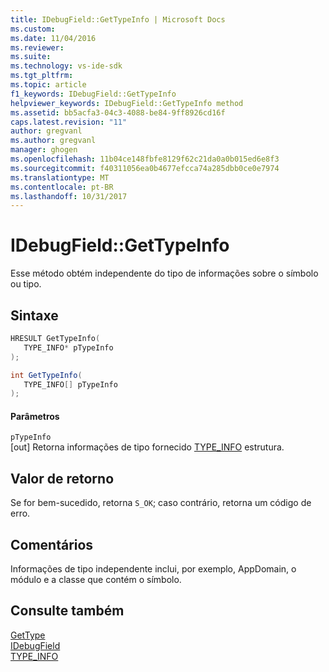 ```yaml
---
title: IDebugField::GetTypeInfo | Microsoft Docs
ms.custom: 
ms.date: 11/04/2016
ms.reviewer: 
ms.suite: 
ms.technology: vs-ide-sdk
ms.tgt_pltfrm: 
ms.topic: article
f1_keywords: IDebugField::GetTypeInfo
helpviewer_keywords: IDebugField::GetTypeInfo method
ms.assetid: bb5acfa3-04c3-4088-be84-9ff8926cd16f
caps.latest.revision: "11"
author: gregvanl
ms.author: gregvanl
manager: ghogen
ms.openlocfilehash: 11b04ce148fbfe8129f62c21da0a0b015ed6e8f3
ms.sourcegitcommit: f40311056ea0b4677efcca74a285dbb0ce0e7974
ms.translationtype: MT
ms.contentlocale: pt-BR
ms.lasthandoff: 10/31/2017
---
```

# <a name="idebugfieldgettypeinfo"></a>IDebugField::GetTypeInfo
Esse método obtém independente do tipo de informações sobre o símbolo ou tipo.  
  
## <a name="syntax"></a>Sintaxe  
  
```cpp  
HRESULT GetTypeInfo(   
   TYPE_INFO* pTypeInfo  
);  
```  
  
```csharp  
int GetTypeInfo(  
   TYPE_INFO[] pTypeInfo  
);  
```  
  
#### <a name="parameters"></a>Parâmetros  
 `pTypeInfo`  
 [out] Retorna informações de tipo fornecido [TYPE_INFO](../../../extensibility/debugger/reference/type-info.md) estrutura.  
  
## <a name="return-value"></a>Valor de retorno  
 Se for bem-sucedido, retorna `S_OK`; caso contrário, retorna um código de erro.  
  
## <a name="remarks"></a>Comentários  
 Informações de tipo independente inclui, por exemplo, AppDomain, o módulo e a classe que contém o símbolo.  
  
## <a name="see-also"></a>Consulte também  
 [GetType](../../../extensibility/debugger/reference/idebugfield-gettype.md)   
 [IDebugField](../../../extensibility/debugger/reference/idebugfield.md)   
 [TYPE_INFO](../../../extensibility/debugger/reference/type-info.md)